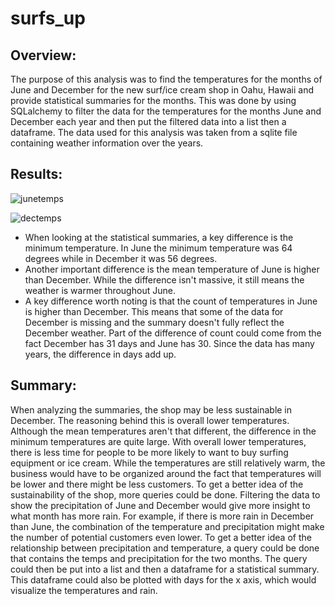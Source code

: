 # surfs_up

## Overview:

The purpose of this analysis was to find the temperatures for the months of June and December for the new surf/ice cream shop in Oahu, Hawaii and provide statistical summaries for the months. This was done by using SQLalchemy to filter the data for the temperatures for the months June and December each year and then put the filtered data into a list then a dataframe. The data used for this analysis was taken from a sqlite file containing weather information over the years.

## Results:

![junetemps](https://user-images.githubusercontent.com/107213807/183263326-f757bb5e-d597-446b-8caa-6943d1a87d69.png)

![dectemps](https://user-images.githubusercontent.com/107213807/183263332-6071a342-b240-4dfb-b133-cbab30839b8b.png)


- When looking at the statistical summaries, a key difference is the minimum temperature. In June the minimum temperature was 64 degrees while in December it was 56 degrees.
- Another important difference is the mean temperature of June is higher than December. While the difference isn't massive, it still means the weather is warmer throughout June.
- A key difference worth noting is that the count of temperatures in June is higher than December. This means that some of the data for December is missing and the summary doesn't fully reflect the December weather. Part of the difference of count could come from the fact December has 31 days and June has 30. Since the data has many years, the difference in days add up. 

## Summary:

When analyzing the summaries, the shop may be less sustainable in December. The reasoning behind this is overall lower temperatures. Although the mean temperatures aren't that different, the difference in the minimum temperatures are quite large. With overall lower temperatures, there is less time for people to be more likely to want to buy surfing equipment or ice cream. While the temperatures are still relatively warm, the business would have to be organized around the fact that temperatures will be lower and there might be less customers. To get a better idea of the sustainability of the shop, more queries could be done. Filtering the data to show the precipitation of June and December would give more insight to what month has more rain. For example, if there is more rain in December than June, the combination of the temperature and precipitation might make the number of potential customers even lower. To get a better idea of the relationship between precipitation and temperature, a query could be done that contains the temps and precipitation for the two months. The query could then be put into a  list and then a dataframe for a statistical summary. This dataframe could also be plotted with days for the x axis, which would visualize the temperatures and rain.


